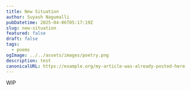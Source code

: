 ```yaml
---
title: New Situation
author: Suyash Nagumalli
pubDatetime: 2025-04-06T05:17:19Z
slug: new-situation
featured: false
draft: false
tags:
  - poems
ogImage: ../../assets/images/poetry.png
description: test
canonicalURL: https://example.org/my-article-was-already-posted-here
---
```


WIP
